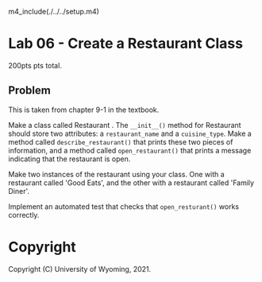 
m4_include(./../../setup.m4)

# Lab 06 - Create a Restaurant Class

200pts pts total.

## Problem

This is taken from chapter 9-1 in the textbook.

Make a class called Restaurant . The `__init__()` method for Restaurant
should store two attributes: a `restaurant_name` and a `cuisine_type`.
Make a method called `describe_restaurant()` that prints these two
pieces of information, and a method called `open_restaurant()` that
prints a message indicating that the restaurant is open.

Make two instances of the restaurant using your class.  One with a
restaurant called 'Good Eats', and the other with a restaurant called
'Family Diner'.

Implement an automated test that checks that `open_resturant()`
works correctly.














# Copyright

Copyright (C) University of Wyoming, 2021.
